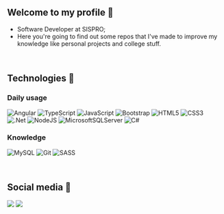 ## Welcome to my profile 👋

* Software Developer at SISPRO;
* Here you're going to find out some repos that I've made to improve my knowledge like personal projects and college stuff.


<div style="display: inline_block"><br>
  
  ## Technologies 🧰

  ### Daily usage
  ![Angular](https://img.shields.io/badge/angular-%23DD0031.svg?style=for-the-badge&logo=angular&logoColor=white)
  ![TypeScript](https://img.shields.io/badge/typescript-%23007ACC.svg?style=for-the-badge&logo=typescript&logoColor=white)
  ![JavaScript](https://img.shields.io/badge/javascript-%23323330.svg?style=for-the-badge&logo=javascript&logoColor=%23F7DF1E)
  ![Bootstrap](https://img.shields.io/badge/bootstrap-%238511FA.svg?style=for-the-badge&logo=bootstrap&logoColor=white)
  ![HTML5](https://img.shields.io/badge/html5-%23E34F26.svg?style=for-the-badge&logo=html5&logoColor=white)
  ![CSS3](https://img.shields.io/badge/css3-%231572B6.svg?style=for-the-badge&logo=css3&logoColor=white)
  <br>
  ![.Net](https://img.shields.io/badge/.NET-5C2D91?style=for-the-badge&logo=.net&logoColor=white)
  ![NodeJS](https://img.shields.io/badge/node.js-6DA55F?style=for-the-badge&logo=node.js&logoColor=white)
  ![MicrosoftSQLServer](https://img.shields.io/badge/Microsoft%20SQL%20Server-CC2927?style=for-the-badge&logo=microsoft%20sql%20server&logoColor=white)
  ![C#](https://img.shields.io/badge/c%23-%23239120.svg?style=for-the-badge&logo=csharp&logoColor=white)
  <br>
  ### Knowledge
  ![MySQL](https://img.shields.io/badge/mysql-4479A1.svg?style=for-the-badge&logo=mysql&logoColor=white)
  ![Git](https://img.shields.io/badge/git-%23F05033.svg?style=for-the-badge&logo=git&logoColor=white)
  ![SASS](https://img.shields.io/badge/SASS-hotpink.svg?style=for-the-badge&logo=SASS&logoColor=white)
</div>
 
 <br>
 
  ## Social media 📱
 
<div> 
  <a href="https://instagram.com/tooml_" target="_blank"><img src="https://img.shields.io/badge/-Instagram-%23E4405F?style=for-the-badge&logo=instagram&logoColor=white" target="_blank"></a>
  <a href="https://www.linkedin.com/in/evertonsc" target="_blank"><img src="https://img.shields.io/badge/-LinkedIn-%230077B5?style=for-the-badge&logo=linkedin&logoColor=white" target="_blank"></a> 
</div>
